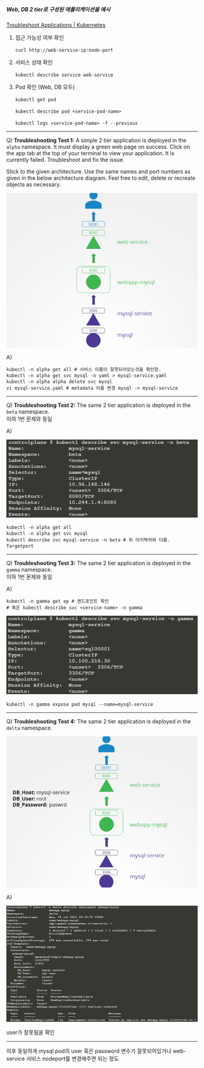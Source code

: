 ##### Web, DB 2 tier로 구성된 애플리케이션을 예시

[Troubleshoot Applications | Kubernetes](https://kubernetes.io/docs/tasks/debug-application-cluster/debug-application/)

1. 접근 가능성 여부 확인
   
   `curl http://web-service-ip:node-port`

2. 서비스 상태 확인
   
   `kubectl describe service web-service`

3. Pod 확인 (Web, DB 모두)
   
   `kubectl get pod`
   
   `kubectl describe pod <service-pod-name>`
   
   `kubectl logs <service-pod-name> -f --previous`

---

Q) **Troubleshooting Test 1:** A simple 2 tier application is deployed in the `alpha` namespace. It must display a green web page on success. Click on the app tab at the top of your terminal to view your application. It is currently failed. Troubleshoot and fix the issue.

Stick to the given architecture. Use the same names and port numbers as given in the below architecture diagram. Feel free to edit, delete or recreate objects as necessary.

![](img/1.png)

A)

```shell
kubectl -n alpha get all # 서비스 이름이 잘못되어있는것을 확인함.
kubectl -n alpha get svc mysql -o yaml > mysql-service.yaml
kubectl -n alpha alpha delete svc mysql
vi mysql-service.yaml # metadata 이름 변경 mysql -> mysql-service
```

---

Q) **Troubleshooting Test 2:** The same 2 tier application is deployed in the `beta` namespace. </br>이하 1번 문제와 동일

A)

![](img/2.png)

```shell
kubectl -n alpha get all
kubectl -n alpha get svc mysql
kubectl describe svc mysql-service -n beta # 위 아키텍처와 다름. Targetport
```

---

Q) **Troubleshooting Test 3:** The same 2 tier application is deployed in the `gamma` namespace. </br>이하 1번 문제와 동일

A) 

```shell
kubectl -n gamma get ep # 엔드포인트 확인
# 혹은 kubectl describe svc <service-name> -n gamma
```

![](img/3.png)

`kubectl -n gamma expose pod mysql --name=mysql-service`

---

Q) **Troubleshooting Test 4:** The same 2 tier application is deployed in the `delta` namespace.

![](img/4.png)

A)

![](img/5.PNG)

user가 잘못됨을 확인

---

이후 동일하게 mysql pod의 user 혹은 password 변수가 잘못되어있거나 web-service 서비스 nodeport를 변경해주면 되는 정도